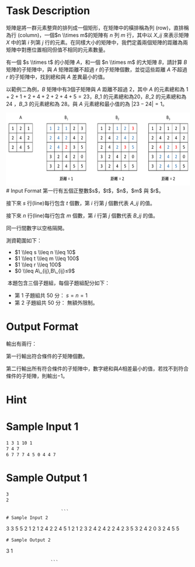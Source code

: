 # Task Description
矩陣是將一群元素整齊的排列成一個矩形，在矩陣中的橫排稱為列 (row)，直排稱為行 (column)，一個$n \\times m$的矩陣有 $n$ 列 $m$ 行，其中以 $X\_{ij}$ 來表示矩陣 $X$ 中的第 $i$ 列第 $j$ 行的元素。在同樣大小的矩陣中，我們定義兩個矩陣的距離為兩矩陣中對應位置相同但值不相同的元素數量。

有一個 $s \\times t$ 的小矩陣 $A$，和一個 $n \\times m$ 的大矩陣 $B$，請計算 $B$ 矩陣的子矩陣中，與 $A$ 矩陣距離不超過 $r$ 的子矩陣個數，並從這些距離 $A$ 不超過 $r$ 的子矩陣中，找到總和與 $A$ 差異最小的值。

以範例二為例，$B$ 矩陣中有3個子矩陣與 $A$ 距離不超過 $2$，其中 $A$ 的元素總和為 $1+2+1+2+4+2+2+4+5=23$，$B\_1$ 的元素總和為$20$，$B\_2$ 的元素總和為 $24$ ，$B\_3$ 的元素總和為 $28$。與 $A$ 元素總和最小值的為 $|23-24| = 1$。

<img alt="" src="./ShowImage_id_1985.png" height="200" width="600" />
# Input Format
第一行有五個正整數$s$，$t$，$n$，$m$ 與 $r$。

接下來 $s$ 行(line)每行包含 $t$ 個數，第 $i$ 行第 $j$ 個數代表 $A\_{ij}$ 的值。

接下來 $n$ 行(line)每行包含 $m$ 個數，第 $i$ 行第 $j$ 個數代表 $B\_{ij}$ 的值。

同一行間數字以空格隔開。

測資範圍如下：

* $1 \\leq s \\leq n \\leq 10$
* $1 \\leq t \\leq m \\leq 100$
* $1 \\leq r \\leq 100$
* $0 \\leq A\_{ij},B\_{ij}≤9$

 本題包含三個子題組，每個子題組配分如下：

* 第 1 子題組共 50 分： $s = n = 1$
* 第 2 子題組共 50 分： 無額外限制。
# Output Format
輸出有兩行：

第一行輸出符合條件的子矩陣個數。

第二行輸出所有符合條件的子矩陣中，數字總和與$A$相差最小的值，若找不到符合條件的子矩陣，則輸出$-1$。
# Hint

# Sample Input 1
```
1 3 1 10 1
7 4 7
6 7 7 7 4 5 0 4 4 7
```
# Sample Output 1
```
3
2

                     ```
# Sample Input 2
```
3 3 5 5 2
1 2 1
2 4 2
2 4 5
1 2 1 2 3
2 4 2 4 2
2 4 2 3 5
3 2 4 2 0
3 2 4 5 5
```
# Sample Output 2
```
3
1

                     ```

